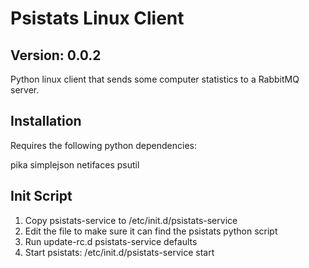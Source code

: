 Psistats Linux Client
=====================

Version: 0.0.2
--------------

Python linux client that sends some computer statistics to a RabbitMQ
server.

Installation
------------

Requires the following python dependencies:

pika
simplejson
netifaces
psutil

Init Script
-----------

1. Copy psistats-service to /etc/init.d/psistats-service
2. Edit the file to make sure it can find the psistats python script
3. Run update-rc.d psistats-service defaults
4. Start psistats: /etc/init.d/psistats-service start
 
